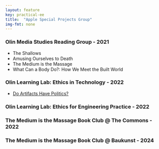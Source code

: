 ```yaml
---
layout: feature
key: practical-ee
title:  "Apple Special Projects Group"
img-fmt: none
---
```


### Olin Media Studies Reading Group - 2021

- The Shallows
- Amusing Ourselves to Death
- The Medium is the Massage
- What Can a Body Do?: How We Meet the Built World

### Olin Learning Lab: Ethics in Technology - 2022

- [Do Artifacts Have Politics?](https://faculty.cc.gatech.edu/~beki/cs4001/Winner.pdf)

### Olin Learning Lab: Ethics for Engineering Practice - 2022

### The Medium is the Massage Book Club @ The Commons - 2022

### The Medium is the Massage Book Club @ Baukunst - 2024
